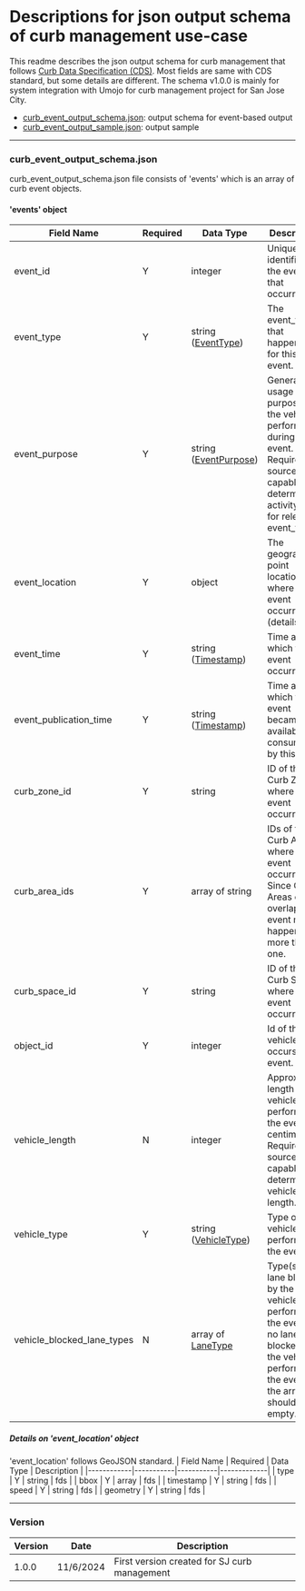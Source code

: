 # Descriptions for json output schema of curb management use-case

This readme describes the json output schema for curb management that follows [Curb Data Specification (CDS)](https://github.com/openmobilityfoundation/curb-data-specification/tree/main). Most fields are same with CDS standard, but some details are different. The schema v1.0.0 is mainly for system integration with Umojo for curb management project for San Jose City. 

- [curb_event_output_schema.json](https://github.com/smart-camera-engagement/eval-ai-models/blob/main/smart_city_json_output/curb_management/curb_event_output_schema.json): output schema for event-based output
- [curb_event_output_sample.json](https://github.com/smart-camera-engagement/eval-ai-models/blob/main/smart_city_json_output/curb_management/curb_event_output_sample.json): output sample
----

### curb_event_output_schema.json
curb_event_output_schema.json file consists of 'events' which is an array of curb event objects.

#### 'events' object
| Field Name            | Required  | Data Type | Description |
|-----------------------|-----------|-----------|-------------|
| event_id           |   Y       | integer    | Unique identifier of the event that occurred. |
| event_type         |   Y       | string ([EventType](https://github.com/openmobilityfoundation/curb-data-specification/tree/main/events#event-type))   | The event_type that happened for this event. |
| event_purpose      |   Y       | string ([EventPurpose](https://github.com/openmobilityfoundation/curb-data-specification/tree/main/events#event-purpose))   | General curb usage purpose that the vehicle performed during the event. Required for sources capable of determining activity type for relevant event_types. |
| event_location     |   Y       | object   | The geographic point location where the event occurred. (details) |
| event_time         |   Y       | string ([Timestamp](https://github.com/openmobilityfoundation/curb-data-specification/blob/main/general-information.md#timestamp))  | Time at which the event occurred. |
| event_publication_time    |   Y       | string ([Timestamp](https://github.com/openmobilityfoundation/curb-data-specification/blob/main/general-information.md#timestamp))  | Time at which the event became available for consumption by this API. |
| curb_zone_id  |   Y       | string   | ID of the Curb Zone where the event occurred.  |
| curb_area_ids   |   Y       | array of string   | IDs of the Curb Area where the event occurred. Since Curb Areas can overlap, an event may happen in more than one. |
| curb_space_id      |   Y       | string     | ID of the Curb Space where the event occurred. |
| object_id         |   Y       | integer  | Id of the vehicle that occurs the event. |
| vehicle_length   |   N       | integer    | Approximate length of the vehicle that performed the event, in centimeters. Required for sources capable of determining vehicle length.  |
| vehicle_type   |   Y       | string ([VehicleType](https://github.com/openmobilityfoundation/curb-data-specification/tree/main/events#vehicle-type))   | Type of the vehicle that performed the event.  |
| vehicle_blocked_lane_types          |   N       | array of [LaneType](https://github.com/openmobilityfoundation/curb-data-specification/tree/main/events#lane-type)    | Type(s) of lane blocked by the vehicle performing the event. If no lanes are blocked by the vehicle performing the event, the array should be empty. |

##### Details on 'event_location' object
'event_location' follows GeoJSON standard. 
| Field Name | Required  | Data Type | Description |
|------------|-----------|-----------|-------------|
| type      |   Y       | string     | fds |
| bbox      |   Y       | array     | fds |
| timestamp |   Y       | string     | fds |
| speed     |   Y       | string     | fds |
| geometry  |   Y       | string     | fds |

----
### Version
|   Version  |   Date    | Description |
|------------|-----------|-------------|
| 1.0.0      | 11/6/2024 | First version created for SJ curb management |